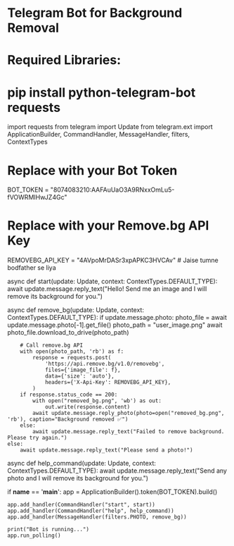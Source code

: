 # Telegram Bot for Background Removal
# Required Libraries:
# pip install python-telegram-bot requests

import requests
from telegram import Update
from telegram.ext import ApplicationBuilder, CommandHandler, MessageHandler, filters, ContextTypes

# Replace with your Bot Token
BOT_TOKEN = "8074083210:AAFAuUaO3A9RNxxOmLu5-fVOWRMIHwJZ4Gc"
# Replace with your Remove.bg API Key
REMOVEBG_API_KEY = "4AVpoMrDASr3xpAPKC3HVCAv"  # Jaise tumne bodfather se liya

async def start(update: Update, context: ContextTypes.DEFAULT_TYPE):
    await update.message.reply_text("Hello! Send me an image and I will remove its background for you.")

async def remove_bg(update: Update, context: ContextTypes.DEFAULT_TYPE):
    if update.message.photo:
        photo_file = await update.message.photo[-1].get_file()
        photo_path = "user_image.png"
        await photo_file.download_to_drive(photo_path)

        # Call remove.bg API
        with open(photo_path, 'rb') as f:
            response = requests.post(
                'https://api.remove.bg/v1.0/removebg',
                files={'image_file': f},
                data={'size': 'auto'},
                headers={'X-Api-Key': REMOVEBG_API_KEY},
            )
        if response.status_code == 200:
            with open("removed_bg.png", 'wb') as out:
                out.write(response.content)
            await update.message.reply_photo(photo=open("removed_bg.png", 'rb'), caption="Background removed ✅")
        else:
            await update.message.reply_text("Failed to remove background. Please try again.")
    else:
        await update.message.reply_text("Please send a photo!")

async def help_command(update: Update, context: ContextTypes.DEFAULT_TYPE):
    await update.message.reply_text("Send any photo and I will remove its background for you.")

if __name__ == '__main__':
    app = ApplicationBuilder().token(BOT_TOKEN).build()

    app.add_handler(CommandHandler("start", start))
    app.add_handler(CommandHandler("help", help_command))
    app.add_handler(MessageHandler(filters.PHOTO, remove_bg))

    print("Bot is running...")
    app.run_polling()
